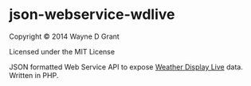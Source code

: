 # json-webservice-wdlive

Copyright © 2014 Wayne D Grant

Licensed under the MIT License

JSON formatted Web Service API to expose [Weather Display Live](http://www.weather-display.com/wdlive.php) data. Written in PHP.

